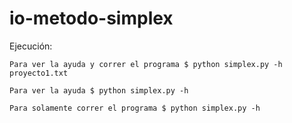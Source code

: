 # io-metodo-simplex

Ejecución:
    
    Para ver la ayuda y correr el programa $ python simplex.py -h proyecto1.txt

    Para ver la ayuda $ python simplex.py -h

    Para solamente correr el programa $ python simplex.py -h